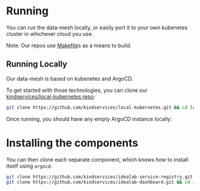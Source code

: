 # Running

You can run the data-mesh locally, or easily port it to your own kubenetes cluster in whichever cloud you use.

Note: Our repos use [Makefile](https://opensource.com/article/18/8/what-how-makefile)s as a means to build.

## Running Locally

Our data-mesh is based on kubenetes and ArgoCD. 

To get started with those technologies, you can clone our [kindservices/local-kubernetes repo](https://github.com/kindservices/local-kubernetes):
```bash
git clone https://github.com/kindservices/local-kubernetes.git && cd local-kubernetes && make 
```

Once running, you should have any empty ArgoCD instance locally:

# Installing the components

You can then clone each separate component, which knows how to install itself using `argocd`:

```bash
git clone https://github.com/kindservices/idealab-service-registry.git && cd idealab-service-registry && make installArgo
git clone https://github.com/kindservices/idealab-dashboard.git && cd idealab-dashboard && make installArgo

```


